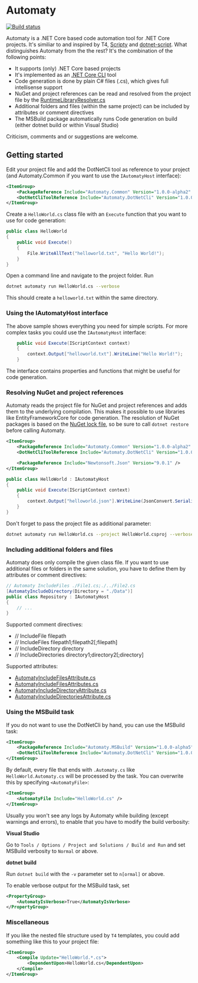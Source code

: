 # Automaty

[![Build status](https://ci.appveyor.com/api/projects/status/lirp1ejbortnbmf7?svg=true)](https://ci.appveyor.com/project/Dresel/automaty)

Automaty is a .NET Core based code automation tool for .NET Core projects. It's similiar to and inspired by T4, [Scripty](https://github.com/daveaglick/Scripty) and [dotnet-script](https://github.com/filipw/dotnet-script). What distinguishes Automaty from the the rest? It's the combination of the following points:

* It supports (only) .NET Core based projects
* It's implemented as an [.NET Core CLI](https://docs.microsoft.com/en-us/dotnet/core/tools/extensibility) tool
* Code generation is done by plain C# files (.cs), which gives full intellisense support
* NuGet and project references can be read and resolved from the project file by the [RuntimeLibraryResolver.cs](https://github.com/Dresel/Automaty/blob/master/src/Automaty.Core/Resolution/RuntimeLibraryResolver.cs)
* Additional folders and files (within the same project) can be included by attributes or comment directives
* The MSBuild package automatically runs Code generation on build (either dotnet build or within Visual Studio)

Criticism, comments and or suggestions are welcome.

## Getting started

Edit your project file and add the DotNetCli tool as reference to your project (and Automaty.Common if you want to use the `IAutomatyHost` interface):

```xml
<ItemGroup>
    <PackageReference Include="Automaty.Common" Version="1.0.0-alpha2" />
    <DotNetCliToolReference Include="Automaty.DotNetCli" Version="1.0.0-alpha6" />
</ItemGroup>
```

Create a `HelloWorld.cs` class file with an `Execute` function that you want to use for code generation:

```csharp
public class HelloWorld
{
    public void Execute()
    {
        File.WriteAllText("helloworld.txt", "Hello World!");
    }
}
```
    
Open a command line and navigate to the project folder. Run

```bash
dotnet automaty run HelloWorld.cs --verbose
```

This should create a `helloworld.txt` within the same directory.

### Using the IAutomatyHost interface

The above sample shows everything you need for simple scripts. For more complex tasks you could use the `IAutomatyHost` interface:

```csharp
    public void Execute(IScriptContext context)
    {
        context.Output["helloworld.txt"].WriteLine("Hello World!");
    }
```

The interface contains properties and functions that might be useful for code generation.

### Resolving NuGet and project references

Automaty reads the project file for NuGet and project references and adds them to the underlying compilation. 
This makes it possible to use libraries like EntityFrameworkCore for code generation. The resolution of NuGet packages is based on the [NuGet lock file](https://stackoverflow.com/questions/38065611/what-is-project-lock-json), so be sure to call `dotnet restore` before calling Automaty.

```xml
<ItemGroup>
    <PackageReference Include="Automaty.Common" Version="1.0.0-alpha2" />
    <DotNetCliToolReference Include="Automaty.DotNetCli" Version="1.0.0-alpha6" />

    <PackageReference Include="Newtonsoft.Json" Version="9.0.1" />
</ItemGroup>
```

```csharp
public class HelloWorld : IAutomatyHost
{
    public void Execute(IScriptContext context)
    {
        context.Output["helloworld.json"].WriteLine(JsonConvert.SerializeObject("Hello World!"));
    }
}
```

Don't forget to pass the project file as additional parameter:

```bash
dotnet automaty run HelloWorld.cs --project HelloWorld.csproj --verbose
```

### Including additional folders and files

Automaty does only compile the given class file. If you want to use additional files or folders in the same solution, you have to define them by attributes or comment directives:

```csharp
// Automaty IncludeFiles ./File1.cs;./../File2.cs
[AutomatyIncludeDirectory(Directory = "./Data")]
public class Repository : IAutomatyHost
{
    // ...
}
```

Supported comment directives:

* // IncludeFile filepath
* // IncludeFiles filepath1;filepath2[;filepath]
* // IncludeDirectory directory
* // IncludeDirectories directory1;directory2[;directory]

Supported attributes:

* [AutomatyIncludeFilesAttribute.cs](https://github.com/Dresel/Automaty/blob/master/src/Automaty.Common/Execution/AutomatyIncludeFileAttribute.cs)
* [AutomatyIncludeFilesAttributes.cs](https://github.com/Dresel/Automaty/blob/master/src/Automaty.Common/Execution/AutomatyIncludeFilesAttribute.cs)
* [AutomatyIncludeDirectoryAttribute.cs](https://github.com/Dresel/Automaty/blob/master/src/Automaty.Common/Execution/AutomatyIncludeDirectoryAttribute.cs)
* [AutomatyIncludeDirectoriesAttribute.cs](https://github.com/Dresel/Automaty/blob/master/src/Automaty.Common/Execution/AutomatyIncludeDirectoriesAttribute.cs)

### Using the MSBuild task

If you do not want to use the DotNetCli by hand, you can use the MSBuild task:

```xml
<ItemGroup>
    <PackageReference Include="Automaty.MSBuild" Version="1.0.0-alpha5" />
    <DotNetCliToolReference Include="Automaty.DotNetCli" Version="1.0.0-alpha6" />
</ItemGroup>
```

By default, every file that ends with `.Automaty.cs` like `HelloWorld.Automaty.cs` will be processed by the task. You can overwrite this by specifying `<AutomatyFile>`:

```xml
<ItemGroup>
    <AutomatyFile Include="HelloWorld.cs" />
</ItemGroup>
```

Usually you won't see any logs by Automaty while building (except warnings and errors), to enable that you have to modify the build verbosity:

**Visual Studio**

Go to `Tools / Options / Project and Solutions / Build and Run` and set MSBuild verbosity to `Normal` or above.

**dotnet build**

Run `dotnet build` with the `-v` parameter set to `n[ormal]` or above.

To enable verbose output for the MSBuild task, set

```xml
<PropertyGroup>
    <AutomatyIsVerbose>True</AutomatyIsVerbose>
</PropertyGroup>
```

### Miscellaneous

If you like the nested file structure used by `T4` templates, you could add something like this to your project file:

```xml
<ItemGroup>
    <Compile Update="HelloWorld.*.cs">
        <DependentUpon>HelloWorld.cs</DependentUpon>
    </Compile>
</ItemGroup>
```
